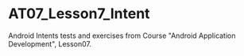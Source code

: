# AT07_Lesson7_Intent
Android Intents tests and exercises from Course "Android Application Development", Lesson07.
